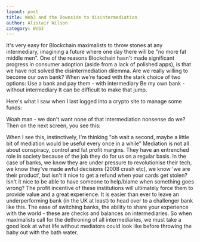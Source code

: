 ```yaml
---
layout: post
title: Web3 and the Downside to disintermediation
author: Alistair Wilson
category: Web3
---
```

It's very easy for Blockchain maximalists to throw stones at any intermediary, imagining a future where one day there will be "no more fat middle men".
One of the reasons Blockchain hasn't made significant progress in consumer adoption (aside from a lack of polished apps), is that we have not solved the disintermediation dilemma.
Are we really willing to become our own bank? When we're faced with the stark choice of two options:
Use a bank and pay them - with intermediary
Be my own bank - without intermediary
It can be difficult to make that jump.

Here's what I saw when I last logged into a crypto site to manage some funds:

Woah man - we don't want none of that intermediation nonsense do we? 
Then on the next screen, you see this:

When I see this, instinctively, I'm thinking
"oh wait a second, maybe a little bit of mediation would be useful every once in a while"
Mediation is not all about conspiracy, control and fat profit margins.  They have an entrenched role in society because of the job they do for us on a regular basis.
In the case of banks, we know they are under pressure to revolutionise their tech, we know they've made awful decisions (2008 crash etc), we know 'we are their product', but isn't it nice to get a refund when your cards get stolen? Isn't it nice to be able to have someone to help/blame when something goes wrong?
The profit incentive of these institutions will ultimately force them to provide value and a great experience.   It is easier than ever to leave an underperforming bank (in the UK at least) to head over to a challenger bank like this.  The ease of switching banks, the ability to share your experience with the world - these are checks and balances on intermediaries.
So when maximalists call for the dethroning of all intermediaries, we must take a good look at what life without mediators could look like before throwing the baby out with the bath water.
